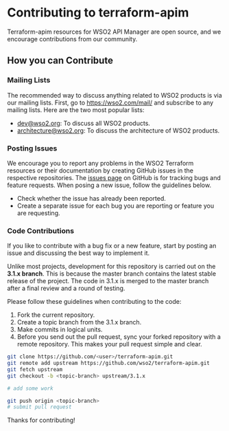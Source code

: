 # Contributing to terraform-apim

Terraform-apim resources for WSO2 API Manager are open source, and we encourage contributions from our community.

## How you can Contribute

### Mailing Lists
The recommended way to discuss anything related to WSO2 products is via our mailing lists. First, go to https://wso2.com/mail/ and subscribe to any mailing lists. Here are the two most popular lists:
* dev@wso2.org: To discuss all WSO2 products.
* architecture@wso2.org: To discuss the architecture of WSO2 products.

### Posting Issues
We encourage you to report any problems in the WSO2 Terraform resources or their documentation by creating GitHub issues in the respective repositories. The [issues page](https://github.com/wso2/terraform-apim/issues) on GitHub is for tracking bugs and feature requests. When posing a new issue, follow the guidelines below.
* Check whether the issue has already been reported.
* Create a separate issue for each bug you are reporting or feature you are requesting.

### Code Contributions
If you like to contribute with a bug fix or a new feature, start by posting an issue and discussing the best way to implement it. 

Unlike most projects, development for this repository is carried out on the **3.1.x branch**. This is because the master branch contains the latest stable release of the project. The code in 3.1.x is merged to the master branch after a final review and a round of testing.

Please follow these guidelines when contributing to the code:
1. Fork the current repository.
2. Create a topic branch from the 3.1.x branch.
3. Make commits in logical units.
4. Before you send out the pull request, sync your forked repository with a remote repository. This makes your pull request simple and clear.

```bash
git clone https://github.com/<user>/terraform-apim.git
git remote add upstream https://github.com/wso2/terraform-apim.git
git fetch upstream
git checkout -b <topic-branch> upstream/3.1.x

# add some work

git push origin <topic-branch>
# submit pull request

```
Thanks for contributing!
